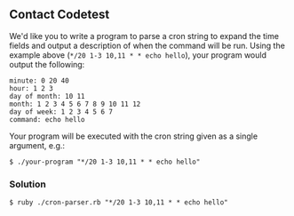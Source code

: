 ## Contact Codetest

We'd like you to write a program to parse a cron string to expand the time fields and output a description of when the command will be run. Using the example above (`*/20 1-3 10,11 * * echo hello`), your program would output the following:

```
minute: 0 20 40
hour: 1 2 3
day of month: 10 11
month: 1 2 3 4 5 6 7 8 9 10 11 12
day of week: 1 2 3 4 5 6 7
command: echo hello
```

Your program will be executed with the cron string given as a single argument, e.g.:

```
$ ./your-program "*/20 1-3 10,11 * * echo hello"
```

### Solution

```
$ ruby ./cron-parser.rb "*/20 1-3 10,11 * * echo hello" 
```